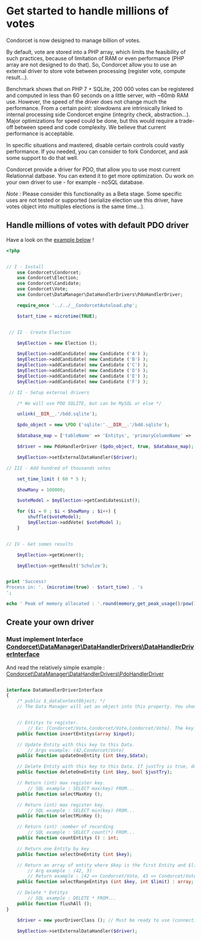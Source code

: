 # Get started to handle millions of votes

Condorcet is now designed to manage billion of votes.

By default, vote are stored into a PHP array, which limits the feasibility of such practices, because of limitation of RAM or even performance (PHP array are not designed to do that).
So, Condorcet allow you to use an external driver to store vote between processing (register vote, compute result...).

Benchmark shows that on PHP 7 + SQLite, 200 000 votes can be registered and computed in less than 60 seconds on a little server, with ~60mb RAM use. However, the speed of the driver does not change much the performance. From a certain point: slowdowns are intrinsically linked to internal processing side Condorcet engine (integrity check, abstraction...). Major optimizations for speed could be done, but this would require a trade-off between speed and code complexity. We believe that current performance is acceptable.

In specific situations and mastered, disable certain controls could vastly performance. If you needed, you can consider to fork Condorcet, and ask some support to do that well.

Condorcet provide a driver for PDO, that allow you to use most current Relationnal datbase. You can extend it to get more optimization. Ou work on your own driver to use - for example - noSQL database.

_Note :_ Please consider this functionality as a Beta stage. Some specific uses are not tested or supported (serialize election use this driver, have votes object into multiples elections is the same time...).


## Handle millions of votes with default PDO driver

Have a look on the [example below](https://github.com/julien-boudry/Condorcet/blob/master/examples/specifics_examples/use_large_election_external_database_drivers.php) !

```php
<?php


// I - Install
    use Condorcet\Condorcet;
    use Condorcet\Election;
    use Condorcet\Candidate;
    use Condorcet\Vote;
    use Condorcet\DataManager\DataHandlerDrivers\PdoHandlerDriver;

    require_once '../../__CondorcetAutoload.php';

    $start_time = microtime(TRUE);


 // II - Create Election

    $myElection = new Election ();

    $myElection->addCandidate( new Candidate ('A') );
    $myElection->addCandidate( new Candidate ('B') );
    $myElection->addCandidate( new Candidate ('C') );
    $myElection->addCandidate( new Candidate ('D') );
    $myElection->addCandidate( new Candidate ('E') );
    $myElection->addCandidate( new Candidate ('F') );

 // II - Setup external drivers

    /* We will use PDO SQLITE, but can be MySQL or else */

    unlink(__DIR__.'/bdd.sqlite');

    $pdo_object = new \PDO ('sqlite:'.__DIR__.'/bdd.sqlite');

    $database_map = ['tableName' => 'Entitys', 'primaryColumnName' => 'id', 'dataColumnName' => 'data'];

    $driver = new PdoHandlerDriver ($pdo_object, true, $database_map); // true = Try to create table

    $myElection->setExternalDataHandler($driver);

// III - Add hundred of thousands votes

    set_time_limit ( 60 * 5 );

    $howMany = 100000;

    $voteModel = $myElection->getCandidatesList();

    for ($i = 0 ; $i < $howMany ; $i++) {
        shuffle($voteModel);
        $myElection->addVote( $voteModel );
    }


// IV - Get somes results

    $myElection->getWinner();

    $myElection->getResult('Schulze');


print 'Success!  
Process in: '. (microtime(true) - $start_time) . 's
';

echo ' Peak of memory allocated : '.round(memory_get_peak_usage()/pow(1024,($i=floor(log(memory_get_peak_usage(),1024)))),2).' '.['b','kb','mb','gb','tb','pb'][$i].'<br>';
```


## Create your own driver

### Must implement Interface [Condorcet\DataManager\DataHandlerDrivers\DataHandlerDriverInterface](https://github.com/julien-boudry/Condorcet/blob/master/lib/DataManager/DataHandlerDrivers/DataHandlerDriverInterface.php)

And read the relatively simple example : [Condorcet\DataManager\DataHandlerDrivers\PdoHandlerDriver](https://github.com/julien-boudry/Condorcet/blob/master/lib/DataManager/DataHandlerDrivers/PdoHandlerDriver.php)

```php

interface DataHandlerDriverInterface
{
    /* public $_dataContextObject; */
    // The Data Manager will set an object into this property. You should call for each Entity $_dataContextObject->dataCallBack($EntityData) before returning stored data by the two select method.


    // Entitys to register. 
        // Ex: [Condorcet/Vote,Condorcet/Vote,Condorcet/Vote]. The key should not be kept
    public function insertEntitys(array $input);

    // Update Entity with this key to this Data.
        // Args example: (42,Condorcet/Vote)
    public function updateOneEntity (int $key,$data);

    // Delete Entity with this key to this Data. If justTry is true, don't throw Exception if row not exist. Else throw one Concordet/CondorcetException(30)
    public function deleteOneEntity (int $key, bool $justTry);

    // Return (int) max register key.
        // SQL example : SELECT max(key) FROM...
    public function selectMaxKey ();

    // Return (int) max register key.
        // SQL example : SELECT min(key) FROM...
    public function selectMinKey ();

    // Return (int) :nomber of recording
        // SQL example : SELECT count(*) FROM...
    public function countEntitys () : int;

    // Return one Entity by key
    public function selectOneEntity (int $key);

    // Return an array of entity where $key is the first Entity and $limit is the maximum number of entity. Must return an array, keys must be preseve into there.
        // Arg example : (42, 3)
        // Return example : [42 => Condorcet/Vote, 43 => Condorcet/Vote, 44 => Condorcet/Vote]
    public function selectRangeEntitys (int $key, int $limit) : array;

    // Delete * Entitys
        // SQL example : DELETE * FROM...
    public function flushAll ();
}
```



```php
    $driver = new yourDriverClass (); // Must be ready to use (connection, access etc..)

    $myElection->setExternalDataHandler($driver);
```


